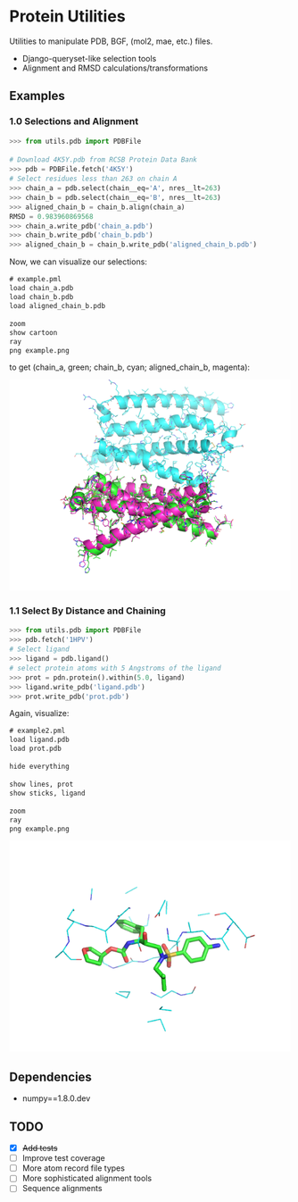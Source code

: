 # Protein Utilities

Utilities to manipulate PDB, BGF, (mol2, mae, etc.) files.

- Django-queryset-like selection tools
- Alignment and RMSD calculations/transformations

## Examples

### 1.0 Selections and Alignment

```python
>>> from utils.pdb import PDBFile

# Download 4K5Y.pdb from RCSB Protein Data Bank
>>> pdb = PDBFile.fetch('4K5Y')
# Select residues less than 263 on chain A
>>> chain_a = pdb.select(chain__eq='A', nres__lt=263)
>>> chain_b = pdb.select(chain__eq='B', nres__lt=263)
>>> aligned_chain_b = chain_b.align(chain_a)
RMSD = 0.983960869568
>>> chain_a.write_pdb('chain_a.pdb')
>>> chain_b.write_pdb('chain_b.pdb')
>>> aligned_chain_b = chain_b.write_pdb('aligned_chain_b.pdb')
```

Now, we can visualize our selections:

```
# example.pml
load chain_a.pdb
load chain_b.pdb
load aligned_chain_b.pdb

zoom
show cartoon
ray
png example.png
```

to get (chain_a, green; chain_b, cyan; aligned_chain_b, magenta):

![pymol img](examples/example.png)

### 1.1 Select By Distance and Chaining

```python
>>> from utils.pdb import PDBFile
>>> pdb.fetch('1HPV')
# Select ligand
>>> ligand = pdb.ligand()
# select protein atoms with 5 Angstroms of the ligand
>>> prot = pdn.protein().within(5.0, ligand)
>>> ligand.write_pdb('ligand.pdb')
>>> prot.write_pdb('prot.pdb')
```

Again, visualize:

```
# example2.pml
load ligand.pdb
load prot.pdb

hide everything

show lines, prot
show sticks, ligand

zoom
ray
png example.png
```

![pymol img 2](examples/example2.png)

## Dependencies

* numpy==1.8.0.dev

## TODO

- [x] ~~Add tests~~
- [ ] Improve test coverage
- [ ] More atom record file types
- [ ] More sophisticated alignment tools
- [ ] Sequence alignments
